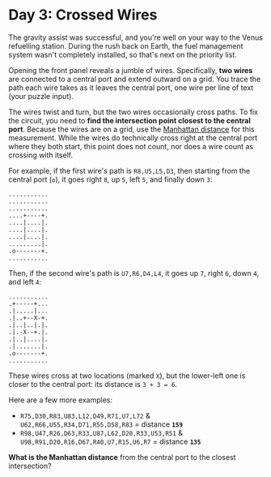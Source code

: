 # Day 3: Crossed Wires
The gravity assist was successful, and you're well on your way to the Venus refuelling station. During the rush back on 
Earth, the fuel management system wasn't completely installed, so that's next on the priority list.

Opening the front panel reveals a jumble of wires. Specifically, **two wires** are connected to a central port and 
extend outward on a grid. You trace the path each wire takes as it leaves the central port, one wire per line of text 
(your puzzle input).

The wires twist and turn, but the two wires occasionally cross paths. To fix the circuit, you need to **find the 
intersection point closest to the central port**. Because the wires are on a grid, use the 
[Manhattan distance](https://en.wikipedia.org/wiki/Taxicab_geometry) for this measurement. While the wires do 
technically cross right at the central port where they both start, this point does not count, nor does a wire count as 
crossing with itself.

For example, if the first wire's path is `R8,U5,L5,D3`, then starting from the central port (`o`), it goes right `8`, 
up `5`, left `5`, and finally down `3`:
```
...........
...........
...........
....+----+.
....|....|.
....|....|.
....|....|.
.........|.
.o-------+.
...........
```
Then, if the second wire's path is `U7,R6,D4,L4`, it goes up `7`, right `6`, down `4`, and left `4`:
```
...........
.+-----+...
.|.....|...
.|..+--X-+.
.|..|..|.|.
.|.-X--+.|.
.|..|....|.
.|.......|.
.o-------+.
...........
```
These wires cross at two locations (marked `X`), but the lower-left one is closer to the central port: its distance is 
`3 + 3 = 6`.

Here are a few more examples:
* `R75,D30,R83,U83,L12,D49,R71,U7,L72` & `U62,R66,U55,R34,D71,R55,D58,R83` = distance **`159`**
* `R98,U47,R26,D63,R33,U87,L62,D20,R33,U53,R51` & `U98,R91,D20,R16,D67,R40,U7,R15,U6,R7` = distance **`135`**

**What is the Manhattan distance** from the central port to the closest intersection?
